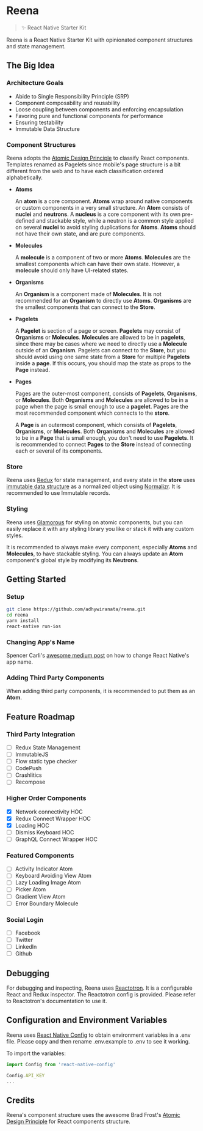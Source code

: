 # Reena
> :sparkles: React Native Starter Kit

Reena is a React Native Starter Kit with opinionated component structures and state management.

## The Big Idea

### Architecture Goals

- Abide to Single Responsibility Principle (SRP)
- Component composability and reusability
- Loose coupling between components and enforcing encapsulation
- Favoring pure and functional components for performance
- Ensuring testability
- Immutable Data Structure

### Component Structures

Reena adopts the [Atomic Design Principle](http://bradfrost.com/blog/post/atomic-web-design/) to classify React components. Templates renamed as Pagelets since mobile's page structure is a bit different from the web and to have each classification ordered alphabetically.

- **Atoms**

  An **atom** is a core component. **Atoms** wrap around native components or custom components in a very small structure. An **Atom** consists of **nuclei** and **neutrons**. A **nucleus** is a core component with its own pre-defined and stackable style, while a neutron is a common style applied on several **nuclei** to avoid styling duplications for **Atoms**. **Atoms** should not have their own state, and are pure components.

- **Molecules**

  A **molecule** is a component of two or more **Atoms**. **Molecules** are the smallest components which can have their own state. However, a **molecule** should only have UI-related states.

- **Organisms**

  An **Organism** is a component made of **Molecules**. It is not recommended for an **Organism** to directly use **Atoms**. **Organisms** are the smallest components that can connect to the **Store**.

- **Pagelets**

  A **Pagelet** is section of a page or screen. **Pagelets** may consist of **Organisms** or **Molecules**. **Molecules** are allowed to be in **pagelets**, since there may be cases where we need to directly use a **Molecule** outside of an **Organism**. Pagelets can connect to the **Store**, but you should avoid using one same state from a **Store** for multiple **Pagelets** inside a **page**. If this occurs, you should map the state as props to the **Page** instead.

- **Pages**

  Pages are the outer-most component, consists of **Pagelets**, **Organisms**, or **Molecules**. Both **Organisms** and **Molecules** are allowed to be in a page when the page is small enough to use a **pagelet**. Pages are the most recommended component which connects to the **store**.

  A **Page** is an outermost component, which consists of **Pagelets**, **Organisms**, or **Molecules**. Both **Organisms** and **Molecules** are allowed to be in a **Page** that is small enough, you don't need to use **Pagelets**. It is recommended to connect **Pages** to the **Store** instead of connecting each or several of its components.

### Store

Reena uses [Redux](http://redux.js.org/) for state management, and every state in the **store** uses [immutable data structure](https://facebook.github.io/immutable-js/) as a normalized object using [Normalizr](https://github.com/paularmstrong/normalizr). It is recommended to use Immutable records.

### Styling

Reena uses [Glamorous](http://glamorous.rocks/) for styling on atomic components, but you can easily replace it with any styling library you like or stack it with any custom styles.

It is recommended to always make every component, especially **Atoms** and **Molecules**, to have stackable styling. You can always update an **Atom** component's global style by modifying its **Neutrons**.

## Getting Started

### Setup

```bash
git clone https://github.com/adhywiranata/reena.git
cd reena
yarn install
react-native run-ios
```

### Changing App's Name

Spencer Carli's [awesome medium post](https://medium.com/the-react-native-log/how-to-rename-a-react-native-app-dafd92161c35) on how to change React Native's app name.

### Adding Third Party Components

When adding third party components, it is recommended to put them as an **Atom**.

## Feature Roadmap

### Third Party Integration

- [ ] Redux State Management
- [ ] ImmutableJS
- [ ] Flow static type checker
- [ ] CodePush
- [ ] Crashlitics
- [ ] Recompose

### Higher Order Components

- [x] Network connectivity HOC
- [x] Redux Connect Wrapper HOC
- [x] Loading HOC
- [ ] Dismiss Keyboard HOC
- [ ] GraphQL Connect Wrapper HOC

### Featured Components

- [ ] Activity Indicator Atom
- [ ] Keyboard Avoiding View Atom
- [ ] Lazy Loading Image Atom
- [ ] Picker Atom
- [ ] Gradient View Atom
- [ ] Error Boundary Molecule

### Social Login

- [ ] Facebook
- [ ] Twitter
- [ ] LinkedIn
- [ ] Github

## Debugging

For debugging and inspecting, Reena uses [Reactotron](https://github.com/infinitered/reactotron). It is a configurable React and Redux inspector. The Reactotron config is provided. Please refer to Reactotron's documentation to use it.

## Configuration and Environment Variables

Reena uses [React Native Config](https://github.com/luggit/react-native-config) to obtain environment variables in a .env file. Please copy and then rename .env.example to .env to see it working.

To import the variables:

```javaScript
import Config from 'react-native-config'

Config.API_KEY
...
```

## Credits

Reena's component structure uses the awesome Brad Frost's [Atomic Design Principle](http://bradfrost.com/blog/post/atomic-web-design/) for React components structure.
